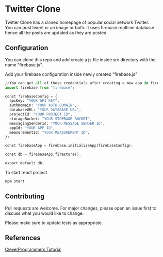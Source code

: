 # Twitter Clone

Twitter Clone has a cloned homepage of popular social network Twitter.  
You can post tweet or an image or both. It uses firebase realtime database hence all the posts are updated as they are posted.

## Configuration
You can clone this repo and add create a js file inside src directory with the name "firebase.js".  

Add your firebase configuration inside newly created "firebase.js"

```python
//You can get all of these credentials after creating a new app in firebase console
import firebase from "firebase";

const firebaseConfig = {
  apiKey: "YOUR API KEY",
  authDomain: "YOUR AUTH DOMAIN",
  databaseURL: "YOUR DATABASE URL",
  projectId: "YOUR PROJECT ID",
  storageBucket: "YOUR STOPRAGE BUCKET",
  messagingSenderId: "YOUR MESSAGE SENDER ID",
  appId: "YOUR APP ID",
  measurementId: "YOUR MEASUREMENT ID",
};

const firebaseApp = firebase.initializeApp(firebaseConfig);

const db = firebaseApp.firestore();

export default db;
```
To start react project
```bash
npm start
```
## Contributing
Pull requests are welcome. For major changes, please open an issue first to discuss what you would like to change.

Please make sure to update tests as appropriate.

## References
[CleverProgrammers Tutorial](https://www.youtube.com/watch?v=rJjaqSTzOxI)